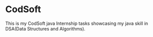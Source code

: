 # CodSoft
This is my CodSoft java Internship tasks showcasing my java skill in DSA(Data Structures and Algorithms).
